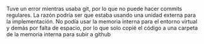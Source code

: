 Tuve un error mientras usaba git, por lo que no puede hacer commits regulares.
La razón podría ser que estaba usando una unidad externa para la implementación.
No podía usar la memoria interna para el entorno virtual y demás por falta de espacio, por lo que 
solo copié el código a una carpeta de la memoria interna para subir a github
